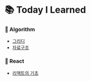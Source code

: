 # 📚 Today I Learned

### 🔗 Algorithm
- [그리디](https://github.com/6uamy/TIL/tree/main/Algorithm/%EA%B7%B8%EB%A6%AC%EB%94%94)
- [자료구조](https://github.com/6uamy/TIL/tree/main/Algorithm/%EC%9E%90%EB%A3%8C%EA%B5%AC%EC%A1%B0)

### 🔗 React
- [리액트의 기초](https://github.com/6uamy/TIL/tree/main/%EB%A6%AC%EC%95%A1%ED%8A%B8)

